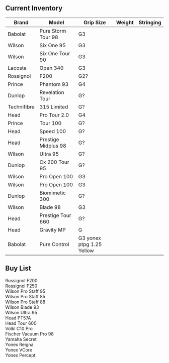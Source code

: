 Current Inventory
-----------------

| Brand | Model | Grip Size | Weight | Stringing | 
| ----- | ----- | --------- | ------ | --------- |
|Babolat | Pure Storm Tour 98 | G3 |  
|Wilson | Six One 95| G3 |  
|Wilson | Six One Tour 90 | G3  
|Lacoste | Open 340 | G3  
|Rossignol | F200 | G2?  
|Prince | Phantom 93 | G4  
|Dunlop | Revelation Tour | G?  
|Technifibre | 315 Limited | G?  
|Head |Pro Tour 2.0 | G4  
|Prince |Tour 100 |G?  
|Head | Speed 100 | G?  
|Head | Prestige Midplus 98 | G?  
|Wilson | Ultra 95 | G?  
|Dunlop | Cx 200 Tour 95 | G?  
|Wilson |Pro Open 100 | G3  
|Wilson |Pro Open 100 | G3  
|Dunlop | Biomimetic 300 | G?  
|Wilson | Blade 98 | G3  
|Head | Prestige Tour 660 | G?  
|Head | Gravity MP | G
|Babolat| Pure Control | G3 yonex ptpg 1.25 Yellow

Buy List
---------

Rossignol F200  
Rossignol F250  
Wilson Pro Staff 95  
Wilson Pro Staff 85  
Wilson Pro Staff 88  
Wilson Blade 93  
Wilson Ultra 95  
Head PT57A  
Head Tour 600  
Völkl C10 Pro  
Fischer Vacuum Pro 98  
Yamaha Secret  
Yonex Reigna  
Yonex VCore  
Yonex Percept  


